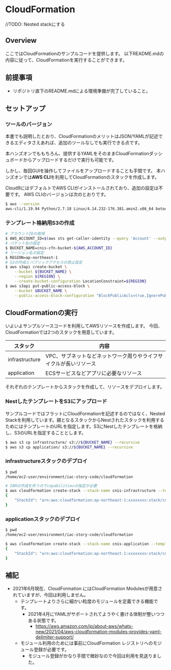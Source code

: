 # CloudFormation 

//TODO: Nested stackにする


## Overview
ここではCloudFormationのサンプルコードを提供します。
以下README.mdの内容に従って、CloudFormationを実行することができます。

## 前提事項
- リポジトリ直下のREADME.mdによる環境準備が完了していること。

## セットアップ

### ツールのバージョン

本書でも説明したとおり、CloudFormationのメリットはJSON/YAMLが記述できるエディタさえあれば、追加のツールなしでも実行できる点です。

本ハンズオンでももちろん、提供するYAMLをそのままCloudFormationダッシュボードからアップロードするだけで実行も可能です。

しかし、毎回GUIを操作してファイルをアップロードすることも手間です。
本ハンズオンでは**AWS CLI**を利用してCloudFormationのスタックを作成します。

Cloud9にはデフォルトでAWS CLIがインストールされており、追加の設定は不要です。
AWS CLIのバージョンは次のとおりです。

```bash
$ aws --version
aws-cli/1.19.94 Python/2.7.18 Linux/4.14.232-176.381.amzn2.x86_64 botocore/1.20.94
```

### テンプレート格納用S3の作成

```bash
# アカウントIDの取得
$ AWS_ACCOUNT_ID=$(aws sts get-caller-identity --query 'Account' --output text)
# バケット名の設定
$ BUCKET_NAME=cnis-cfn-bucket-${AWS_ACCOUNT_ID}
# リージョン名の設定
$ REGION=ap-northeast-1
# S3の作成とパブリックアクセスの禁止設定
$ aws s3api create-bucket \
    --bucket ${BUCKET_NAME} \
    --region ${REGION} \
    --create-bucket-configuration LocationConstraint=${REGION}
$ aws s3api put-public-access-block \
    --bucket $BUCKET_NAME \
    --public-access-block-configuration "BlockPublicAcls=true,IgnorePublicAcls=true,BlockPublicPolicy=true,RestrictPublicBuckets=true"
```

## CloudFormationの実行

いよいよサンプルソースコードを利用してAWSリソースを作成します。
今回、CloudFormationでは2つのスタックを用意しています。

| スタック           | 内容                                 |
|----------------|------------------------------------|
| infrastructure | VPC、サブネットなどネットワーク周りやライフサイクルが長いリソース |
| application    | ECSサービスなどアプリに必要なリソース               |

それぞれのテンプレートからスタックを作成して、リソースをデプロイします。

### NestしたテンプレートをS3にアップロード

サンプルコードではフラットにCloudFormationを記述するのではなく、Nested Stackを利用しています。親となるスタックからNestされたスタックを利用するためにはテンプレートのURLを指定します。S3にNestしたテンプレートを格納し、S3のURLを指定することとします。

```bash
$ aws s3 cp infrastructure/ s3://${BUCKET_NAME} --recursive
$ aws s3 cp application/ s3://${BUCKET_NAME} --recursive
```

### infrastructureスタックのデプロイ

```bash
$ pwd
/home/ec2-user/environment/iac-story-code/cloudformation

# IAMの作成を伴うのでcapabilitiesの指定が必要
$ aws cloudformation create-stack --stack-name cnis-infrastructure --template-body file://infrastructure.yml --capabilities CAPABILITY_NAMED_IAM                                                                                         
{
    "StackId": "arn:aws:cloudformation:ap-northeast-1:xxxxxxxx:stack/cnis-infrastructure/addb4cf0-cfdb-11eb-8dff-0e9cfcf32e9f"
}
```

### applicationスタックのデプロイ

```bash
$ pwd
/home/ec2-user/environment/iac-story-code/cloudformation

$ aws cloudformation create-stack --stack-name cnis-application --template-body file://application.yml                                                                           
{
    "StackId": "arn:aws:cloudformation:ap-northeast-1:xxxxxxxx:stack/cnis-infrastructure/addb4cf0-cfdb-11eb-8dff-0e9cfcf32e9f"
}
```



## 補記
- 2021年6月現在、CloudFormation にはCloudFormation Modulesが用意されていますが、今回は利用しません。
    - テンプレートよりさらに細かい粒度のモジュールを定義できる機能です。
        - 2021年4月にYAMLがサポートされてようやく書ける体制が整いつつある状態です。
            - https://aws.amazon.com/jp/about-aws/whats-new/2021/04/aws-cloudformation-modules-provides-yaml-delimiter-support/
    - モジュール利用のためには事前にCloudFormation レジストリへのモジュール登録が必要です。
        - モジュール登録がかなり手間で微妙なので今回は利用を見送りました。


